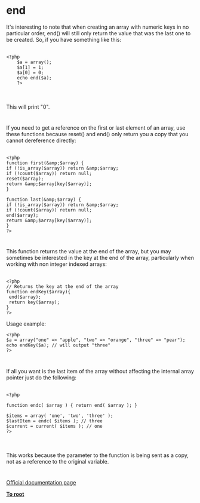 # end



It&apos;s interesting to note that when creating an array with numeric keys in no particular order, end() will still only return the value that was the last one to be created. So, if you have something like this:<br><br>    

```
<?php
    $a = array();
    $a[1] = 1;
    $a[0] = 0;
    echo end($a);
    ?>
```
<br><br>This will print "0".  

#

If you need to get a reference on the first or last element of an array, use these functions because reset() and end() only return you a copy that you cannot dereference directly:<br><br>

```
<?php
function first(&amp;$array) {
if (!is_array($array)) return &amp;$array;
if (!count($array)) return null;
reset($array);
return &amp;$array[key($array)];
}

function last(&amp;$array) {
if (!is_array($array)) return &amp;$array;
if (!count($array)) return null;
end($array);
return &amp;$array[key($array)];
}
?>
```
  

#

This function returns the value at the end of the array, but you may sometimes be interested in the key at the end of the array, particularly when working with non integer indexed arrays:<br><br>

```
<?php
// Returns the key at the end of the array
function endKey($array){
 end($array);
 return key($array);
}
?>
```


Usage example:


```
<?php
$a = array("one" => "apple", "two" => "orange", "three" => "pear");
echo endKey($a); // will output "three"
?>
```
  

#

If all you want is the last item of the array without affecting the internal array pointer just do the following:<br><br>

```
<?php

function endc( $array ) { return end( $array ); }

$items = array( 'one', 'two', 'three' );
$lastItem = endc( $items ); // three
$current = current( $items ); // one
?>
```
<br><br>This works because the parameter to the function is being sent as a copy, not as a reference to the original variable.  

#

[Official documentation page](https://www.php.net/manual/en/function.end.php)

**[To root](/README.md)**